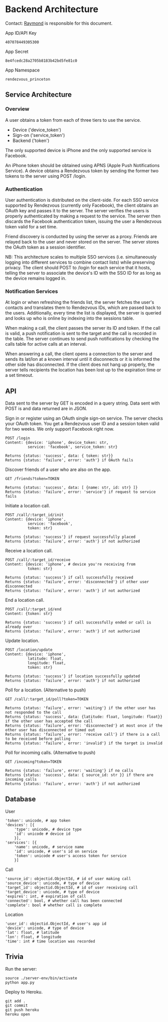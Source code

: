 
Backend Architecture
====================

Contact: [Raymond](raymondz@princeton.edu) is responsible for this document.

App ID/API Key

    407078449305300

App Secret

    8e4fcedc28a2705b8183b42bd5fe81c0

App Namespace

    rendezvous_princeton


Service Architecture
--------------------

### Overview

A user obtains a token from each of three tiers to use the service.

- Device ('device_token')
- Sign-on ('service_token')
- Backend ('token')

The only supported device is iPhone and the only supported service is Facebook.

An iPhone token should be obtained using APNS (Apple Push Notifications Service). A device obtains a Rendezvous token by sending the former two tokens to the server using POST /login.

### Authentication

User authentication is distributed on the client-side. For each SSO service supported by Rendezvous (currently only Facebook), the client obtains an OAuth key and passes it to the server. The server verifies the users is properly authenticated by making a request to the service. The server then discards the Facebook authentication token, issuing the user a Rendezvous token valid for a set time.

Friend discovery is conducted by using the server as a proxy. Friends are relayed back to the user and never stored on the server. The server stores the OAuth token as a session identifier.

NB: This architecture scales to multiple SSO services (i.e. simultaneously logging into different services to combine contact lists) while preserving privacy. The client should POST to /login for each service that it hosts, telling the server to associate the device's ID with the SSO ID for as long as the device remains logged in.

### Notification Services

At login or when refreshing the friends list, the server fetches the user's contacts and translates them to Rendezvous IDs, which are passed back to the users. Additionally, every time the list is displayed, the server is queried and looks up who is online by indexing into the sessions table.

When making a call, the client passes the server its ID and token. If the call is valid, a push notification is sent to the target and the call is recorded in the table. The server continues to send push notifications by checking the calls table for active calls at an interval.

When answering a call, the client opens a connection to the server and sends its lat/lon at a known interval until it disconnects or it is informed the other side has disconnected. If the client does not hang up properly, the server tells recipients the location has been lost up to the expiration time or a set timeout.

API
---

Data sent to the server by GET is encoded in a query string. Data sent with POST is and data returned are in JSON.

Sign in or register using an OAuth single sign-on service. The server checks your OAuth token. You get a Rendezvous user ID and a session token valid for two weeks. We only support Facebook right now.

    POST /login
    Content: {device: 'iphone', device_token: str,
              service: 'facebook', service_token: str}

    Returns {status: 'success', data: { token: str}}
    Returns {status: 'failure', error: 'auth'} if OAuth fails

Discover friends of a user who are also on the app.

    GET /friends?token=TOKEN

    Returns {status: 'success', data: [ {name: str, id: str} ]}
    Returns {status: 'failure', error: 'service'} if request to service fails

Initiate a location call.

    POST /call/:target_id/init
    Content: {device: 'iphone',
              service: 'facebook',
              token: str}

    Returns {status: 'success'} if request successfully placed
    Returns {status: 'failure', error: 'auth'} if not authorized

Receive a location call.

    POST /call/:target_id/receive
    Content: {device: 'iphone', # device you're receiving from
              token: str}

    Returns {status: 'success'} if call successfully received
    Returns {status: 'failure', error: 'disconnected'} if other user disconnected
    Returns {status: 'failure', error: 'auth'} if not authorized

End a location call.

    POST /call/:target_id/end
    Content: {token: str}

    Returns {status: 'success'} if call successfully ended or call is already over
    Returns {status: 'failure', error: 'auth'} if not authorized

Update location.

    POST /location/update
    Content: {device: 'iphone',
              latitude: float,
              longitude: float,
              token: str}

    Returns {status: 'success'} if location successfully updated
    Returns {status: 'failure', error: 'auth'} if not authorized

Poll for a location. (Alternative to push)

    GET /call/:target_id/poll?token=TOKEN

    Returns {status: 'failure', error: 'waiting'} if the other user has not responded to the call
    Returns {status: 'success', data: {latitude: float, longitude: float}} if the other user has accepted the call
    Returns {status: 'failure', error: 'disconnected'} at most once if the other user has disconnected or timed out
    Returns {status: 'failure', error: 'receive call'} if there is a call to be received before polling
    Returns {status: 'failure', error: 'invalid'} if the target is invalid

Poll for incoming calls. (Alternative to push)

    GET /incoming?token=TOKEN

    Returns {status: 'failure', error: 'waiting'} if no calls
    Returns {status: 'success', data: { source_id: str }} if there are incoming calls
    Returns {status: 'failure', error: 'auth'} if not authorized

Database
--------

User

    'token': unicode, # app token
    'devices': [{
        'type': unicode, # device type
        'id': unicode # device id
        }],
    'services': [{
        'name': unicode, # service name
        'id': unicode, # user's id on service
        'token': unicode # user's access token for service
        }]

Call

    'source_id': objectid.ObjectId, # id of user making call
    'source_device': unicode, # type of device
    'target_id': objectid.ObjectId, # id of user receiving call
    'target_device': unicode, # type of device
    'expires': int, # expiration of call
    'connected': bool, # whether call has been connected
    'complete': bool # whether call is complete

Location

    'user_id': objectid.ObjectId, # user's app id
    'device': unicode, # type of device
    'lat': float, # latitude
    'lon': float, # longitude
    'time': int # time location was recorded

Trivia
------

Run the server:

    source ./server-env/bin/activate
    python app.py


Deploy to Heroku.

    git add .
    git commit
    git push heroku
    heroku open
